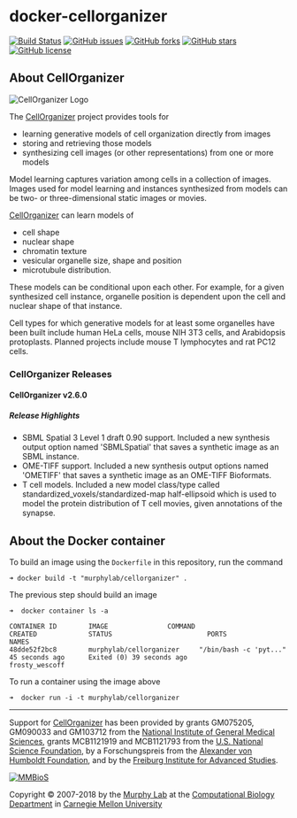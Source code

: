 # docker-cellorganizer

[![Build Status](https://travis-ci.org/icaoberg/docker-cellorganizer.svg?branch=master)](https://travis-ci.org/icaoberg/docker-cellorganizer)
[![GitHub issues](https://img.shields.io/github/issues/icaoberg/docker-cellorganizer.svg)](https://github.com/icaoberg/docker-cellorganizer/issues)
[![GitHub forks](https://img.shields.io/github/forks/icaoberg/docker-cellorganizer.svg)](https://github.com/icaoberg/docker-cellorganizer/network)
[![GitHub stars](https://img.shields.io/github/stars/icaoberg/docker-cellorganizer.svg)](https://github.com/icaoberg/docker-cellorganizer/stargazers)
[![GitHub license](https://img.shields.io/badge/license-GPLv3-blue.svg)](https://www.gnu.org/licenses/quick-guide-gplv3.en.html)

## About CellOrganizer 

![CellOrganizer Logo](http://cellorganizer.org/CellOrganizerLogo2-250.jpg)

The [CellOrganizer](http://cellorganizer.org/) project provides tools for

* learning generative models of cell organization directly from images
* storing and retrieving those models
* synthesizing cell images (or other representations) from one or more models

Model learning captures variation among cells in a collection of images. Images used for model learning and instances synthesized from models can be two- or three-dimensional static images or movies.

[CellOrganizer](http://cellorganizer.org/) can learn models of

* cell shape
* nuclear shape
* chromatin texture
* vesicular organelle size, shape and position
* microtubule distribution.

These models can be conditional upon each other. For example, for a given synthesized cell instance, organelle position is dependent upon the cell and nuclear shape of that instance.

Cell types for which generative models for at least some organelles have been built include human HeLa cells, mouse NIH 3T3 cells, and Arabidopsis protoplasts. Planned projects include mouse T lymphocytes and rat PC12 cells.

### CellOrganizer Releases

#### CellOrganizer v2.6.0

##### Release Highlights

* SBML Spatial 3 Level 1 draft 0.90 support. Included a new synthesis output option named 'SBMLSpatial' that saves a synthetic image as an SBML instance.
* OME-TIFF support. Included a new synthesis output options named 'OMETIFF' that saves a synthetic image as an OME-TIFF Bioformats.
* T cell models. Included a new model class/type called standardized_voxels/standardized-map half-ellipsoid which is used to model the protein distribution of T cell movies, given annotations of the synapse.

## About the Docker container

To build an image using the `Dockerfile` in this repository, run the command

```
➜ docker build -t "murphylab/cellorganizer" .
```

The previous step should build an image

```
➜  docker container ls -a

CONTAINER ID        IMAGE               COMMAND                  CREATED             STATUS                        PORTS               NAMES
48dde52f2bc8        murphylab/cellorganizer     "/bin/bash -c 'pyt..."   45 seconds ago      Exited (0) 39 seconds ago                         frosty_wescoff
```

To run a container using the image above

```
➜  docker run -i -t murphylab/cellorganizer
```

---

Support for [CellOrganizer](http://cellorganizer.org/) has been provided by grants GM075205, GM090033 and GM103712 from the [National Institute of General Medical Sciences](http://www.nigms.nih.gov/), grants MCB1121919 and MCB1121793 from the [U.S. National Science Foundation](http://nsf.gov/), by a Forschungspreis from the [Alexander von Humboldt Foundation](http://www.humboldt-foundation.de/), and by the [Freiburg Institute for Advanced Studies](http://www.frias.uni-freiburg.de/lifenet?set_language=en).

[![MMBioS](http://cellorganizer.org/MMBioSlogo.gif)](http://www.mmbios.org)

Copyright © 2007-2018 by the [Murphy Lab](http://murphylab.web.cmu.edu) at the [Computational Biology Department](http://www.cbd.cmu.edu) in [Carnegie Mellon University](http://www.cmu.edu)
